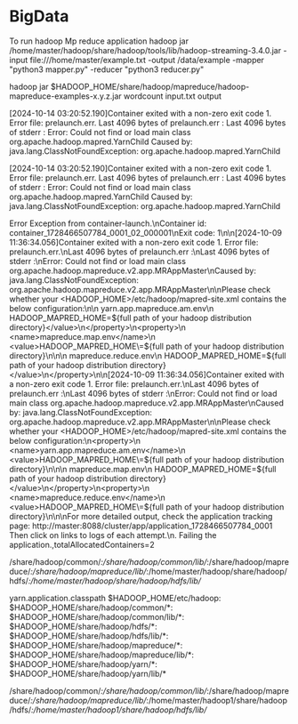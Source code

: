 # BigData
To run hadoop Mp reduce application
hadoop jar /home/master/hadoop/share/hadoop/tools/lib/hadoop-streaming-3.4.0.jar -input file:///home/master/example.txt -output /data/example -mapper "python3 mapper.py" -reducer "python3 reducer.py"


hadoop jar $HADOOP_HOME/share/hadoop/mapreduce/hadoop-mapreduce-examples-x.y.z.jar wordcount input.txt output

[2024-10-14 03:20:52.190]Container exited with a non-zero exit code 1. Error file: prelaunch.err.
Last 4096 bytes of prelaunch.err :
Last 4096 bytes of stderr :
Error: Could not find or load main class org.apache.hadoop.mapred.YarnChild
Caused by: java.lang.ClassNotFoundException: org.apache.hadoop.mapred.YarnChild


[2024-10-14 03:20:52.190]Container exited with a non-zero exit code 1. Error file: prelaunch.err.
Last 4096 bytes of prelaunch.err :
Last 4096 bytes of stderr :
Error: Could not find or load main class org.apache.hadoop.mapred.YarnChild
Caused by: java.lang.ClassNotFoundException: org.apache.hadoop.mapred.YarnChild


Error Exception from container-launch.\nContainer id: container_1728466507784_0001_02_000001\nExit code: 1\n\n[2024-10-09 11:36:34.056]Container exited with a non-zero exit code 1. Error file: prelaunch.err.\nLast 4096 bytes of prelaunch.err :\nLast 4096 bytes of stderr :\nError: Could not find or load main class org.apache.hadoop.mapreduce.v2.app.MRAppMaster\nCaused by: java.lang.ClassNotFoundException: org.apache.hadoop.mapreduce.v2.app.MRAppMaster\n\nPlease check whether your <HADOOP_HOME>/etc/hadoop/mapred-site.xml contains the below configuration:\n<property>\n  <name>yarn.app.mapreduce.am.env</name>\n  <value>HADOOP_MAPRED_HOME\=${full path of your hadoop distribution directory}</value>\n</property>\n<property>\n  <name>mapreduce.map.env</name>\n  <value>HADOOP_MAPRED_HOME\=${full path of your hadoop distribution directory}</value>\n</property>\n<property>\n  <name>mapreduce.reduce.env</name>\n  <value>HADOOP_MAPRED_HOME\=${full path of your hadoop distribution directory}</value>\n</property>\n\n[2024-10-09 11:36:34.056]Container exited with a non-zero exit code 1. Error file: prelaunch.err.\nLast 4096 bytes of prelaunch.err :\nLast 4096 bytes of stderr :\nError: Could not find or load main class org.apache.hadoop.mapreduce.v2.app.MRAppMaster\nCaused by: java.lang.ClassNotFoundException: org.apache.hadoop.mapreduce.v2.app.MRAppMaster\n\nPlease check whether your <HADOOP_HOME>/etc/hadoop/mapred-site.xml contains the below configuration:\n<property>\n  <name>yarn.app.mapreduce.am.env</name>\n  <value>HADOOP_MAPRED_HOME\=${full path of your hadoop distribution directory}</value>\n</property>\n<property>\n  <name>mapreduce.map.env</name>\n  <value>HADOOP_MAPRED_HOME\=${full path of your hadoop distribution directory}</value>\n</property>\n<property>\n  <name>mapreduce.reduce.env</name>\n  <value>HADOOP_MAPRED_HOME\=${full path of your hadoop distribution directory}</value>\n</property>\n\nFor more detailed output\, check the application tracking page: http://master:8088/cluster/app/application_1728466507784_0001 Then click on links to logs of each attempt.\n. Failing the application.,totalAllocatedContainers=2


/share/hadoop/common/*:/share/hadoop/common/lib/*:/share/hadoop/mapreduce/*:/share/hadoop/mapreduce/lib/*:/home/master/hadoop/share/hadoop/hdfs/*:/home/master/hadoop/share/hadoop/hdfs/lib/*


<property>
    <name>yarn.application.classpath</name>
    <value>
        $HADOOP_HOME/etc/hadoop:
        $HADOOP_HOME/share/hadoop/common/*:
        $HADOOP_HOME/share/hadoop/common/lib/*:
        $HADOOP_HOME/share/hadoop/hdfs/*:
        $HADOOP_HOME/share/hadoop/hdfs/lib/*:
        $HADOOP_HOME/share/hadoop/mapreduce/*:
        $HADOOP_HOME/share/hadoop/mapreduce/lib/*:
        $HADOOP_HOME/share/hadoop/yarn/*:
        $HADOOP_HOME/share/hadoop/yarn/lib/*
    </value>
</property>



/share/hadoop/common/*:/share/hadoop/common/lib/*:/share/hadoop/mapreduce/*:/share/hadoop/mapreduce/lib/*:/home/master/hadoop1/share/hadoop/hdfs/*:/home/master/hadoop1/share/hadoop/hdfs/lib/*
